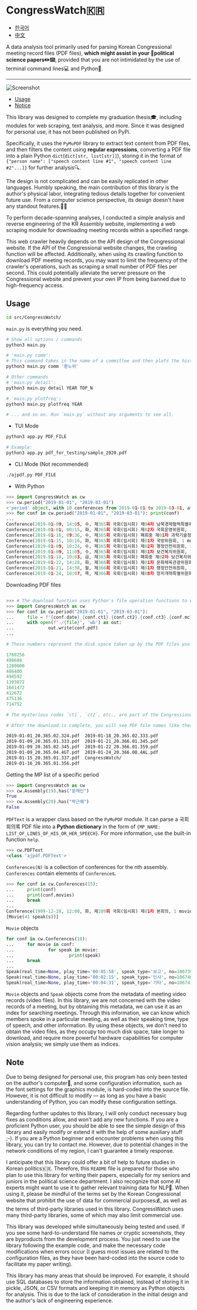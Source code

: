 # CongressWatch🇰🇷

- [한국어](./KR_README.md)
- [中文](./ZH_README.md)

A data analysis tool primarily used for parsing Korean Congressional meeting record files (PDF files), **which might assist in your 🏫political science papers✏️⌨️**, provided that you are not intimidated by the use of terminal command lines💻 and Python🐍.

---

![Screenshot](./screenshot.jpg)

- [Usage](https://github.com/anzhi0708/CongressWatchKR#usage)
- [Notice](https://github.com/anzhi0708/CongressWatchKR#note)

This library was designed to complete my graduation thesis🎓, including modules for web scraping, text analysis, and more. Since it was designed for personal use, it has not been published on PyPi.

Specifically, it uses the `PyMuPDF` library to extract text content from PDF files, and then filters the content using **regular expressions**, converting a PDF file into a plain Python `dict`(`dict[str, list[str]]`), storing it in the format of `{"person name": ["speech content line #1", "speech content line #2"...]}` for further analysis🔍.

The design is not complicated and can be easily replicated in other languages. Humbly speaking, the main contribution of this library is the author's physical labor, integrating tedious details together for convenient future use. From a computer science perspective, its design doesn't have any standout features.🤷‍♂️

To perform decade-spanning analyses, I conducted a simple analysis and reverse engineering of the KR Assembly website, implementing a web scraping module for downloading meeting records within a specified range.

This web crawler heavily depends on the API design of the Congressional website. If the API of the Congressional website changes, the crawling function will be affected. Additionally, when using its crawling function to download PDF meeting records, you may want to limit the frequency of the crawler's operations, such as scraping a small number of PDF files per second. This could potentially alleviate the server pressure on the Congressional website and prevent your own IP from being banned due to high-frequency access.

## Usage

```bash
cd src/CongressWatch/
```


`main.py` is everything you need.

```bash
# Show all options / commands
python3 main.py

# 'main.py comm':
# This command takes in the name of a committee and then plots the historical changes in the proportion of female parliamentarians' speeches in meetings of that committee.
python3 main.py comm '환노위'

# Other commands
# 'main.py detail':
python3 main.py detail YEAR TOP_N

# 'main.py plotfreq':
python3 main.py plotfreq YEAR

# ... and so on. Run `main.py` without any arguments to see all.
```

- TUI Mode

```bash
python3 app.py PDF_FILE

# Example:
python3 app.py pdf_for_testing/sample_2020.pdf
```

- CLI Mode (Not recommended)
```bash
./ajpdf.py PDF_FILE
```

- With Python
```python
>>> import CongressWatch as cw
>>> cw.period("2019-01-01", "2019-03-01")
<'period' object, with 10 conferences from 2019-01-01 to 2019-03-01, at 0x10f159900>
>>> for conf in cw.period("2019-01-01", "2019-03-01"): print(conf)
...
Conference(2019-01-09, 14:05, 수, 제365회 국회(임시회) 제04차 남북경제협력특별위원회, 2 movie(s))
Conference(2019-01-01, 00:15, 화, 제365회 국회(임시회) 제02차 국회운영위원회, 1 movie(s))
Conference(2019-01-16, 09:36, 수, 제365회 국회(임시회) 폐회중 제01차 과학기술정보방송통신위원회, 1 movie(s))
Conference(2019-01-15, 10:16, 화, 제365회 국회(임시회) 제01차 국방위원회, 1 movie(s))
Conference(2019-01-09, 10:24, 수, 제365회 국회(임시회) 제02차 행정안전위원회, 1 movie(s))
Conference(2019-01-09, 11:05, 수, 제365회 국회(임시회) 제01차 보건복지위원회, 1 movie(s))
Conference(2019-01-18, 10:03, 금, 제365회 국회(임시회) 폐회중 제02차 보건복지위원회, 2 movie(s))
Conference(2019-01-22, 14:28, 화, 제366회 국회(임시회) 제01차 문화체육관광위원회, 1 movie(s))
Conference(2019-01-21, 14:38, 월, 제366회 국회(임시회) 제01차 행정안전위원회, 1 movie(s))
Conference(2019-01-24, 10:07, 목, 제366회 국회(임시회) 제08차 정치개혁특별위원회, 1 movie(s))
```

Downloading PDF files

```python

>>> # The download function uses Python's file operation functions to write to local storage in binary format. This is a relatively primitive API, which might not be very friendly to computer novices.
>>> import CongressWatch as cw
>>> for conf in cw.period("2019-01-01", "2019-03-01"):
...     file = f"{conf.date}_{conf.ct1}.{conf.ct2}.{conf.ct3}.{conf.mc}.pdf"
...     with open(f"./{file}", 'wb') as out:
...             out.write(conf.pdf)
...

# These numbers represent the disk space taken up by the PDF files you've downloaded. You can just ignore them.

1760256
498688
1280000
486400
494592
1103872
1641472
412672
475136
714752

# The mysterious codes `ct1`, `ct2`, etc., are part of the Congressional website's API, and they are used to locate a specific PDF file. The website's API design includes abbreviations in Korean romanized letters and English, neither of which are my native language. As a result, I gave up trying to decipher these abbreviations and obediently use what they provide. If you want to use this download function, I suggest you simply copy this code — of course, changing the date range to the one you need.
```
```bash
# After the download is complete, you will see PDF file names like these in your directory:

2019-01-01_20.365.02.324.pdf  2019-01-18_20.365.02.333.pdf
2019-01-09_20.365.01.333.pdf  2019-01-21_20.366.01.345.pdf
2019-01-09_20.365.02.345.pdf  2019-01-22_20.366.01.359.pdf
2019-01-09_20.365.04.4GT.pdf  2019-01-24_20.366.08.4AL.pdf
2019-01-15_20.365.01.337.pdf  CongressWatch/
2019-01-16_20.365.01.356.pdf
```

Getting the MP list of a specific period

```python
>>> import CongressWatch as cw
>>> cw.Assembly(19).has("문재인")
True
>>> cw.Assembly(20).has("박근혜")
False

```

`PDFText` is a wrapper class based on the `PyMuPDF` module. It can parse a 국회회의록 PDF file into a **Python dictionary** in the form of `{MP_NAME: LIST_OF_LINES_OF_HIS_OR_HER_SPEECH}`. For more information, use the built-in function `help`.

```python
>>> cw.PDFText
<class 'ajpdf.PDFText'>
```

`Conferences(N)` is a collection of conferences for the nth assembly. `Conferences` contain elements of `Conference`s.

```python
>>> for conf in cw.Conferences(15):
...     print(conf)
...     print(conf.movies)
...     break
...
Conference(1999-12-28, 12:00, 화, 제209회 국회(임시회) 제01차 본회의, 1 movie(s))
[Movie(41 speak(s))]
```

`Movie` objects

```python
for conf in cw.Conferences(10):
...     for movie in conf:
...             for speak in movie:
...                     print(speak)
...     break
...
Speak(real_time=None, play_time='00:05:58', speak_type='보고', no=106739, speak_title='구범모의원', wv=0)
Speak(real_time=None, play_time='00:02:15', speak_type='인사', no=106740, speak_title='부총리겸경제기획원장관', wv=0)
Speak(real_time=None, play_time='00:04:31', speak_type='기타', no=106741, speak_title='위원장', wv=0)

```

`Movie` objects and `Speak` objects come from the metadata of meeting video records (video files). In this library, we are not concerned with the video records of a meeting, but by obtaining this metadata, we can use it as an index for searching meetings. Through this information, we can know which members spoke in a particular meeting, as well as their speaking time, type of speech, and other information. By using these objects, we don't need to obtain the video files, as they occupy too much disk space, take longer to download, and require more powerful hardware capabilities for computer vision analysis; we simply use them as indices.

## Note

Due to being designed for personal use, this program has only been tested on the author's computer🍎, and some configuration information, such as the font settings for the graphics module, is hard-coded into the source file. However, it is not difficult to modify — as long as you have a basic understanding of Python, you can modify these configuration settings.

Regarding further updates to this library, I will only conduct necessary bug fixes as conditions allow, and won't add any new functions. If you are a proficient Python user, you should be able to see the simple design of this library and easily modify or extend it with the help of some auxiliary stuff ;-). If you are a Python beginner and encounter problems when using this library, you can try to contact me. However, due to potential changes in the network conditions of my region, I can't guarantee a timely response.

I anticipate that this library could offer a bit of help to future studies in Korean politics🇰🇷. Therefore, this `README` file is prepared for those who plan to use this library for writing their papers, especially for my seniors and juniors in the political science department. I also recognize that some AI experts might want to use it to gather relevant training data for NLP🤖️. When using it, please be mindful of the terms set by the Korean Congressional website that prohibit the use of data for commercial purposes💰, as well as the terms of third-party libraries used in this library. CongressWatch uses many third-party libraries, some of which may also limit commercial use.

This library was developed while simultaneously being tested and used. If you see some hard-to-understand file names or cryptic screenshots, they are byproducts from the development process. You just need to use the library following the example code, and make the necessary code modifications when errors occur (I guess most issues are related to the configuration files, as they have been hard-coded into the source code to facilitate my paper writing).

This library has many areas that should be improved. For example, it should use SQL databases to store the information obtained, instead of storing it in pickle, JSON, or CSV formats and keeping it in memory as Python objects for analysis. This is due to the lack of consideration in the initial design and the author's lack of engineering experience.
